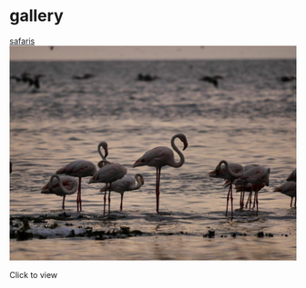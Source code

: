 # gallery

<p>
	<a href="https://photos.app.goo.gl/g6ycekYAgzfMityX6" target="_blank">safaris</a>
	<a href="https://photos.app.goo.gl/g6ycekYAgzfMityX6" target="_blank">
		<img src="img/gallery2.jpg" alt="safaris - flamingos">
	</a>
</p>

<p>Click to view</p>
